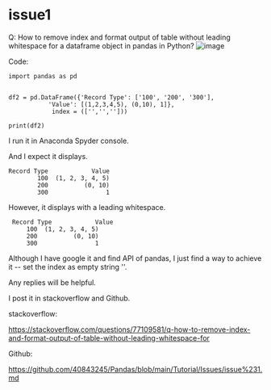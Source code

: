 # issue1
Q: How to remove index and format output of table without leading whitespace for a dataframe object in pandas in Python?
![image](https://github.com/40843245/Pandas/assets/75050655/ff2ae63d-9a2a-44cb-81e6-d5b433773cd4)

Code:

    import pandas as pd
    
    
    df2 = pd.DataFrame({'Record Type': ['100', '200', '300'],
               'Value': [(1,2,3,4,5), (0,10), 1]},
                index = (['','','']))
    
    print(df2)

I run it in Anaconda Spyder console. 

And I expect it displays.

    Record Type            Value
            100  (1, 2, 3, 4, 5)
            200          (0, 10)
            300                1
However, it displays with a leading whitespace.

     Record Type            Value
         100  (1, 2, 3, 4, 5)
         200          (0, 10)
         300                1

Although I have google it and find API of pandas, I just find a way to achieve it -- set the index as empty string ''.

Any replies will be helpful.

I post it in stackoverflow and Github.

stackoverflow:

https://stackoverflow.com/questions/77109581/q-how-to-remove-index-and-format-output-of-table-without-leading-whitespace-for

Github:

https://github.com/40843245/Pandas/blob/main/Tutorial/Issues/issue%231.md
